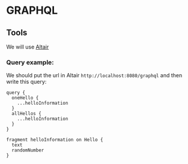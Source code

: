 # GRAPHQL

## Tools

We will use [Altair](https://altairgraphql.dev/#download)

### Query example:

We should put the url in Altair `http://localhost:8080/graphql` and then write this query:

```
query {
  oneHello {
    ...helloInformation
  }
  allHellos {
    ...helloInformation
  }
}

fragment helloInformation on Hello {
  text
  randomNumber
}
```